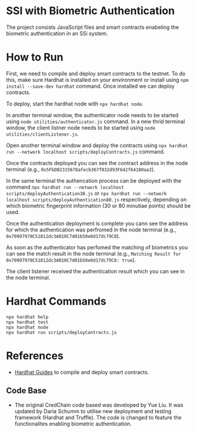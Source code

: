 # SSI with Biometric Authentication

The project consists JavaScript files and smart contracts enabeling the biometric authentication in an SSi system.

# How to Run

First, we need to compile and deploy smart contracts to the testnet. To do this, make sure Hardhat is installed on your environment or install using `npm install --save-dev hardhat` command. Once installed we can deploy contracts.  

To deploy, start the hardhat node with `npx hardhat node`. 

In another terminal window, the authenticator node needs to be started using `node utilities/authenticator.js` command.
In a new thrid terminal window, the client listner node needs to be started using `node utilities/clientListener.js`.

Open another terminal window and deploy the contracts using `npx hardhat run --network localhost scripts/deployContracts.js` command.  

Once the contracts deployed you can see the contract address in the node terminal (e.g., `0x5FbDB2315678afecb367f032d93F642f64180aa3`). 

In the same terminal the authencation process can be deployed with the command `npx hardhat run --network localhost scripts/deployAuthentication30.js` or `npx hardhat run --network localhost scripts/deployAuthentication80.js` respectively, depending on which biometric fingerprint information (30 or 80 minutiae points) should be used.

Once the authentication deployment is complete you cann see the address for which the authentication was perfromed in the node terminal (e.g., `0x70997970C51812dc3A010C7d01b50e0d17dc79C8`).

As soon as the authenticator has perfomed the matching of biometrics you can see the match result in the node terminal (e.g., `Matching Result for 0x70997970C51812dc3A010C7d01b50e0d17dc79C8: true`).

The client listener received the authentication result which you can see in the node terminal.

# Hardhat Commands 

```shell
npx hardhat help
npx hardhat test
npx hardhat node
npx hardhat run scripts/deployContracts.js
```

# References 
- [Hardhat Guides](https://hardhat.org/hardhat-runner/docs/guides/project-setup) to compile and deploy smart contracts. 

## Code Base 
- The original CredChain code based was developed by Yue Liu. It was updated by Daria Schumm to utilise new deployment and testing framework (Hardhat and Truffle). The code is changed to feature the functionalites enabling biometric authentication.
